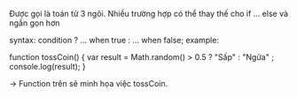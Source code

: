 Được gọi là toán tử 3 ngôi.
Nhiều trường hợp có thể thay thế cho if ... else và ngắn gọn hơn

syntax:
condition ? ... when true : ... when false;
example:

function tossCoin() {
    var result = Math.random() > 0.5 ? "Sấp" : "Ngửa" ;
    console.log(result);
}

-> Function trên sẽ minh họa việc tossCoin.